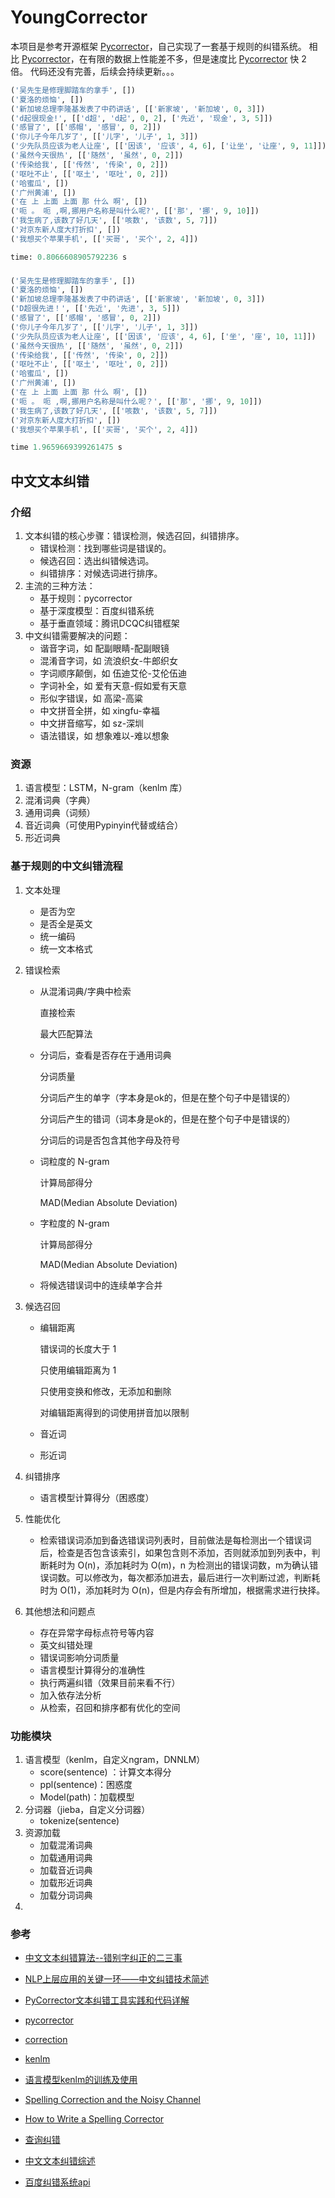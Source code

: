 # YoungCorrector
本项目是参考开源框架 [Pycorrector](https://github.com/shibing624/pycorrector)，自己实现了一套基于规则的纠错系统。
相比 [Pycorrector](https://github.com/shibing624/pycorrector)，在有限的数据上性能差不多，但是速度比 [Pycorrector](https://github.com/shibing624/pycorrector) 快 2 倍。
代码还没有完善，后续会持续更新。。。

```python
('吴先生是修理脚踏车的拿手', [])
('夏洛的烦恼', [])
('新加坡总理李隆基发表了中药讲话', [['新家坡', '新加坡', 0, 3]])
('d起很现金!', [['d超', 'd起', 0, 2], ['先近', '现金', 3, 5]])
('感冒了', [['感帽', '感冒', 0, 2]])
('你儿子今年几岁了', [['儿字', '儿子', 1, 3]])
('少先队员应该为老人让座', [['因该', '应该', 4, 6], ['让坐', '让座', 9, 11]])
('虽然今天很热', [['随然', '虽然', 0, 2]])
('传染给我', [['传然', '传染', 0, 2]])
('呕吐不止', [['呕土', '呕吐', 0, 2]])
('哈蜜瓜', [])
('广州黄浦', [])
('在 上 上面 上面 那 什么 啊', [])
('呃 。 呃 ,啊,挪用户名称是叫什么呢?', [['那', '挪', 9, 10]])
('我生病了,该数了好几天', [['咳数', '该数', 5, 7]])
('对京东新人度大打折扣', [])
('我想买个苹果手机', [['买哥', '买个', 2, 4]])

time: 0.8066608905792236 s
```

###

```python
('吴先生是修理脚踏车的拿手', [])
('夏洛的烦恼', [])
('新加坡总理李隆基发表了中药讲话', [['新家坡', '新加坡', 0, 3]])
('D超很先进！', [['先近', '先进', 3, 5]])
('感冒了', [['感帽', '感冒', 0, 2]])
('你儿子今年几岁了', [['儿字', '儿子', 1, 3]])
('少先队员应该为老人让座', [['因该', '应该', 4, 6], ['坐', '座', 10, 11]])
('虽然今天很热', [['随然', '虽然', 0, 2]])
('传染给我', [['传然', '传染', 0, 2]])
('呕吐不止', [['呕土', '呕吐', 0, 2]])
('哈蜜瓜', [])
('广州黄浦', [])
('在 上 上面 上面 那 什么 啊', [])
('呃 。 呃 ,啊,挪用户名称是叫什么呢？', [['那', '挪', 9, 10]])
('我生病了,该数了好几天', [['咳数', '该数', 5, 7]])
('对京东新人度大打折扣', [])
('我想买个苹果手机', [['买哥', '买个', 2, 4]])

time 1.9659669399261475 s
```


## 中文文本纠错
### 介绍

1. 文本纠错的核心步骤：错误检测，候选召回，纠错排序。
   * 错误检测：找到哪些词是错误的。
   * 候选召回：选出纠错候选词。
   * 纠错排序：对候选词进行排序。
2. 主流的三种方法：
   * 基于规则：pycorrector
   * 基于深度模型：百度纠错系统
   * 基于垂直领域：腾讯DCQC纠错框架
3. 中文纠错需要解决的问题：
   * 谐音字词，如 配副眼睛-配副眼镜
   * 混淆音字词，如 流浪织女-牛郎织女
   * 字词顺序颠倒，如 伍迪艾伦-艾伦伍迪
   * 字词补全，如 爱有天意-假如爱有天意
   * 形似字错误，如 高梁-高粱
   * 中文拼音全拼，如 xingfu-幸福
   * 中文拼音缩写，如 sz-深圳
   * 语法错误，如 想象难以-难以想象


### 资源

1. 语言模型：LSTM，N-gram（kenlm 库）
2. 混淆词典（字典）
3. 通用词典（词频）
4. 音近词典（可使用Pypinyin代替或结合）
5. 形近词典


### 基于规则的中文纠错流程

1. 文本处理

   * 是否为空
   * 是否全是英文
   * 统一编码
   * 统一文本格式

2. 错误检索

   * 从混淆词典/字典中检索

     直接检索

     最大匹配算法

   * 分词后，查看是否存在于通用词典

     分词质量

     分词后产生的单字（字本身是ok的，但是在整个句子中是错误的）

     分词后产生的错词（词本身是ok的，但是在整个句子中是错误的）

     分词后的词是否包含其他字母及符号

   * 词粒度的 N-gram

     计算局部得分

     MAD(Median Absolute Deviation)

   * 字粒度的 N-gram

     计算局部得分

     MAD(Median Absolute Deviation)

   * 将候选错误词中的连续单字合并

3. 候选召回

   * 编辑距离

     错误词的长度大于 1

     只使用编辑距离为 1

     只使用变换和修改，无添加和删除

     对编辑距离得到的词使用拼音加以限制

   * 音近词

   * 形近词

4. 纠错排序

   * 语言模型计算得分（困惑度）

5. 性能优化

   * 检索错误词添加到备选错误词列表时，目前做法是每检测出一个错误词后，检查是否包含该索引，如果包含则不添加，否则就添加到列表中，判断耗时为 O(n)，添加耗时为 O(m)，n 为检测出的错误词数，m为确认错误词数。可以修改为，每次都添加进去，最后进行一次判断过滤，判断耗时为 O(1)，添加耗时为 O(n)，但是内存会有所增加，根据需求进行抉择。

6. 其他想法和问题点

   * 存在异常字母标点符号等内容
   * 英文纠错处理
   * 错误词影响分词质量
   * 语言模型计算得分的准确性
   * 执行两遍纠错（效果目前来看不行）
   * 加入依存法分析
   * 从检索，召回和排序都有优化的空间



### 功能模块

1. 语言模型（kenlm，自定义ngram，DNNLM）
   * score(sentence) ：计算文本得分
   * ppl(sentence)：困惑度
   * Model(path)：加载模型
2. 分词器（jieba，自定义分词器）
   * tokenize(sentence)
3. 资源加载
   * 加载混淆词典
   * 加载通用词典
   * 加载音近词典
   * 加载形近词典
   * 加载分词词典
4.



### 参考

* [中文文本纠错算法--错别字纠正的二三事](https://zhuanlan.zhihu.com/p/40806718)

* [NLP上层应用的关键一环——中文纠错技术简述](https://zhuanlan.zhihu.com/p/82807092)

* [PyCorrector文本纠错工具实践和代码详解](https://zhuanlan.zhihu.com/p/138981644)

* [pycorrector](https://github.com/shibing624/pycorrector)

* [correction](https://github.com/ccheng16/correction)

* [kenlm](https://github.com/kpu/kenlm)

* [语言模型kenlm的训练及使用](https://www.cnblogs.com/zidiancao/p/6067147.html)

* [Spelling Correction and the Noisy Channel](https://web.stanford.edu/class/cs124/lec/spelling.pdf)

* [How to Write a Spelling Corrector](https://norvig.com/spell-correct.html)

* [查询纠错](https://github.com/liuhuanyong/QueryCorrection)

* [中文文本纠错综述](https://blog.csdn.net/sinat_26917383/article/details/86737361)

* [百度纠错系统api](https://ai.baidu.com/tech/nlp/text_corrector)




